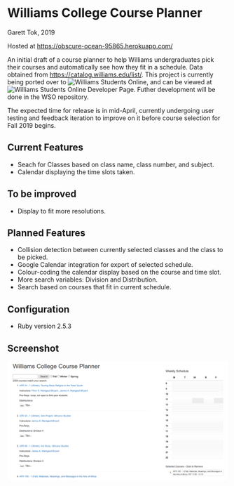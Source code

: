 # Williams College Course Planner
Garett Tok, 2019

Hosted at https://obscure-ocean-95865.herokuapp.com/

An initial draft of a course planner to help Williams undergraduates pick their courses and automatically see how they fit in a schedule. Data obtained from https://catalog.williams.edu/list/. This project is currently being ported over to ![Williams Students Online](https://wso.williams.edu/), and can be viewed at ![Williams Students Online Developer Page](https://wso-dev.williams.edu/schedulecourses). Futher development will be done in the WSO repository.

The expected time for release is in mid-April, currently undergoing user testing and feedback iteration to improve on it before course selection for Fall 2019 begins.

## Current Features

* Seach for Classes based on class name, class number, and subject.
* Calendar displaying the time slots taken. 

## To be improved

* Display to fit more resolutions.

## Planned Features

* Collision detection between currently selected classes and the class to be picked.
* Google Calendar integration for export of selected schedule.
* Colour-coding the calendar display based on the course and time slot.
* More search variables: Division and Distribution.
* Search based on courses that fit in current schedule.

## Configuration

* Ruby version 2.5.3

## Screenshot

![Screenshot](https://github.com/walnutdust/course_picker/blob/master/screenshot.png)



